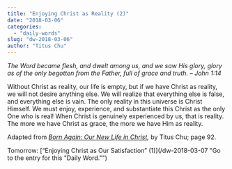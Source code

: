 ```yaml
---
title: "Enjoying Christ as Reality (2)"
date: "2018-03-06"
categories: 
  - "daily-words"
slug: "dw-2018-03-06"
author: "Titus Chu"
---
```


_The Word became flesh, and dwelt among us, and we saw His glory, glory as of the only begotten from the Father, full of grace and truth._ _– John 1:14_

Without Christ as reality, our life is empty, but if we have Christ as reality, we will not desire anything else. We will realize that everything else is false, and everything else is vain. The only reality in this universe is Christ Himself. We must enjoy, experience, and substantiate this Christ as the only One who is real! When Christ is genuinely experienced by us, that is reality. The more we have Christ as grace, the more we have Him as reality.

Adapted from _[Born Again: Our New Life in Christ](/book-born-again/ "Go to the listing for this book."),_ by Titus Chu; page 92.

Tomorrow: [“Enjoying Christ as Our Satisfaction” (1)](/dw-2018-03-07 "Go to the entry for this "Daily Word."")
